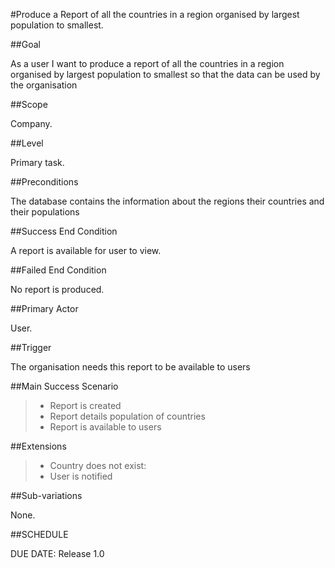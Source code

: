 #Produce a Report of all the countries in a region organised by largest population to smallest.

##Goal

As a user I want to produce a report of all the countries in a region organised by largest population to smallest so that the data can be used by the organisation

##Scope

Company.

##Level

Primary task.

##Preconditions

The database contains the information about the regions their countries and their populations

##Success End Condition

A report is available for user to view.

##Failed End Condition

No report is produced.

##Primary Actor

User.

##Trigger

The organisation needs this report to be available to users

##Main Success Scenario

>- Report is created
>- Report details population of countries
>- Report is available to users

##Extensions

>- Country does not exist:
>- User is notified

##Sub-variations

None.

##SCHEDULE

DUE DATE: Release 1.0